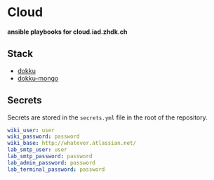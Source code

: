 # Cloud

**ansible playbooks for cloud.iad.zhdk.ch**

## Stack

- [dokku](http://dokku.viewdocs.io/dokku/)
- [dokku-mongo](https://github.com/dokku/dokku-mongo)

## Secrets

Secrets are stored in the `secrets.yml` file in the root of the repository.

```yml
wiki_user: user
wiki_password: password
wiki_base: http://whatever.atlassian.net/
lab_smtp_user: user
lab_smtp_password: password
lab_admin_password: password
lab_terminal_password: password
```
